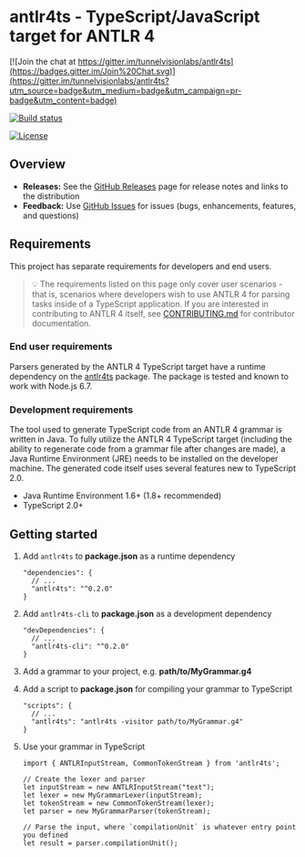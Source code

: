 # antlr4ts - TypeScript/JavaScript target for ANTLR 4

[![Join the chat at https://gitter.im/tunnelvisionlabs/antlr4ts](https://badges.gitter.im/Join%20Chat.svg)](https://gitter.im/tunnelvisionlabs/antlr4ts?utm_source=badge&utm_medium=badge&utm_campaign=pr-badge&utm_content=badge)

[![Build status](https://ci.appveyor.com/api/projects/status/d4gpmnrkfo3tb2t1/branch/master?svg=true)](https://ci.appveyor.com/project/sharwell/antlr4ts/branch/master)

[![License](https://img.shields.io/badge/License-BSD%203--Clause-blue.svg)](./LICENSE)

## Overview

* **Releases:** See the [GitHub Releases](https://github.com/sharwell/antlr4ts/releases) page for release notes and
  links to the distribution
* **Feedback:** Use [GitHub Issues](https://github.com/sharwell/antlr4ts/issues) for issues (bugs, enhancements,
  features, and questions)

## Requirements

This project has separate requirements for developers and end users.

> :bulb: The requirements listed on this page only cover user scenarios - that is, scenarios where developers wish to
> use ANTLR 4 for parsing tasks inside of a TypeScript application. If you are interested in contributing to ANTLR 4
> itself, see [CONTRIBUTING.md](CONTRIBUTING.md) for contributor documentation.

### End user requirements

Parsers generated by the ANTLR 4 TypeScript target have a runtime dependency on the
[antlr4ts](https://www.npmjs.com/package/antlr4ts) package. The package is tested and known to work with Node.js 6.7.

### Development requirements

The tool used to generate TypeScript code from an ANTLR 4 grammar is written in Java. To fully utilize the ANTLR 4
TypeScript target (including the ability to regenerate code from a grammar file after changes are made), a Java Runtime
Environment (JRE) needs to be installed on the developer machine. The generated code itself uses several features new to
TypeScript 2.0.

* Java Runtime Environment 1.6+ (1.8+ recommended)
* TypeScript 2.0+

## Getting started

1. Add `antlr4ts` to **package.json** as a runtime dependency

    ```
    "dependencies": {
      // ...
      "antlr4ts": "^0.2.0"
    }
    ```

2. Add `antlr4ts-cli` to **package.json** as a development dependency

    ```
    "devDependencies": {
      // ...
      "antlr4ts-cli": "^0.2.0"
    }
    ```

3. Add a grammar to your project, e.g. **path/to/MyGrammar.g4**

4. Add a script to **package.json** for compiling your grammar to TypeScript

    ```
    "scripts": {
      // ...
      "antlr4ts": "antlr4ts -visitor path/to/MyGrammar.g4"
    }
    ```

5. Use your grammar in TypeScript

    ```
    import { ANTLRInputStream, CommonTokenStream } from 'antlr4ts';

    // Create the lexer and parser
    let inputStream = new ANTLRInputStream("text");
    let lexer = new MyGrammarLexer(inputStream);
    let tokenStream = new CommonTokenStream(lexer);
    let parser = new MyGrammarParser(tokenStream);

    // Parse the input, where `compilationUnit` is whatever entry point you defined
    let result = parser.compilationUnit();
    ```
